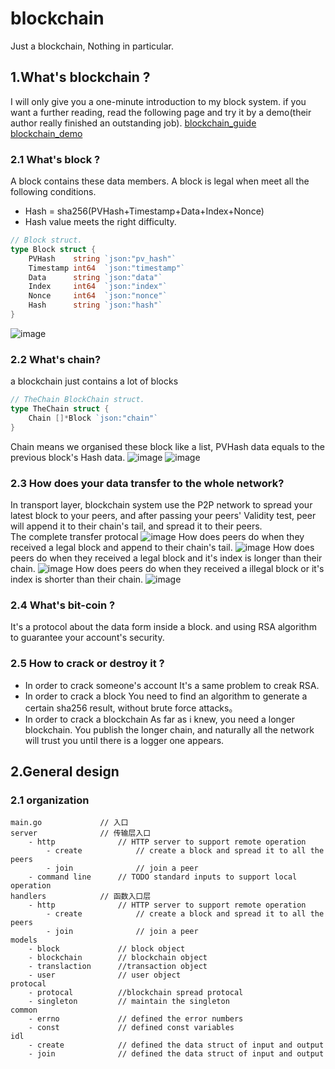 # blockchain
Just a blockchain, Nothing in particular.

## 1.What's blockchain ?

I will only give you a one-minute introduction to my block system.
if you want a further reading, read the following page and try it by a demo(their author really finished an outstanding job). 
[blockchain_guide](https://github.com/Blockchain-CN/blockchain_guide)
[blockchain_demo](https://blockchaindemo.io/)

### 2.1 What's block ?
A block contains these data members.
A block is legal when meet all the following conditions.
- Hash = sha256(PVHash+Timestamp+Data+Index+Nonce)
- Hash value meets the right difficulty.
``` go
// Block struct.
type Block struct {
	PVHash    string `json:"pv_hash"`
	Timestamp int64  `json:"timestamp"`
	Data      string `json:"data"`
	Index     int64  `json:"index"`
	Nonce     int64  `json:"nonce"`
	Hash      string `json:"hash"`
}
```
![image](https://github.com/Blockchain-CN/blockchain/raw/master/readme_image/幻灯片0.png)

### 2.2 What's chain?
a blockchain just contains a lot of blocks
```go
// TheChain BlockChain struct.
type TheChain struct {
	Chain []*Block `json:"chain"`
}
```
Chain means we organised these block like a list, PVHash data equals to the previous block's Hash data.
![image](https://github.com/Blockchain-CN/blockchain/raw/master/readme_image/幻灯片1.png)
![image](https://github.com/Blockchain-CN/blockchain/raw/master/readme_image/幻灯片2.png)

### 2.3 How does your data transfer to the whole network?
In transport layer, blockchain system use the P2P network to spread your latest block to your peers, and after passing your peers' Validity test, peer will append it to their chain's tail, and spread it to their peers.   
The complete transfer protocal
![image](https://github.com/Blockchain-CN/blockchain/raw/master/readme_image/幻灯片3.png)
How does peers do when they received a legal block and append to their chain's tail.
![image](https://github.com/Blockchain-CN/blockchain/raw/master/readme_image/幻灯片4.png)
How does peers do when they received a legal block and it's index is longer than their chain.
![image](https://github.com/Blockchain-CN/blockchain/raw/master/readme_image/幻灯片5.png)
How does peers do when they received a illegal block or it's index is shorter than their chain.
![image](https://github.com/Blockchain-CN/blockchain/raw/master/readme_image/幻灯片6.png)

### 2.4 What's bit-coin ?
It's a protocol about the data form inside a block.
and using RSA algorithm to guarantee your account's security.

### 2.5 How to crack or destroy it ?
- In order to crack someone's account
It's a same problem to creak RSA.
- In order to crack a block
You need to find an algorithm to generate a certain sha256 result, without brute force attacks。
- In order to crack a blockchain
As far as i knew, you need a longer blockchain. You publish the longer chain, and naturally all the network will trust you until there is a logger one appears.

## 2.General design
### 2.1 organization
	main.go             // 入口
	server              // 传输层入口 
		- http              // HTTP server to support remote operation
			- create            // create a block and spread it to all the peers
		    - join              // join a peer
		- command line      // TODO standard inputs to support local operation
	handlers            // 函数入口层
		- http              // HTTP server to support remote operation
            - create            // create a block and spread it to all the peers
            - join              // join a peer
	models
		- block             // block object
		- blockchain        // blockchain object
		- translaction      //transaction object
		- user              // user object
	protocal
	    - protocal          //blockchain spread protocal
	    - singleton         // maintain the singleton
	common
		- errno             // defined the error numbers
		- const             // defined const variables
	idl
	    - create            // defined the data struct of input and output
	    - join              // defined the data struct of input and output